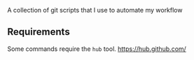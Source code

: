 A collection of git scripts that I use to automate my workflow

## Requirements

Some commands require the `hub` tool.
https://hub.github.com/
